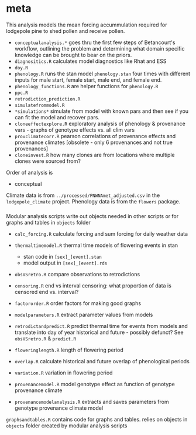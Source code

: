 # meta

This analysis models the mean forcing accummulation required for lodgepole pine to shed pollen and receive pollen.

- `conceptualanalysis.*` goes thru the first few steps of Betancourt's workflow, outlining the problem and determining what domain specific knowledge can be brought to bear on the priors.
- `diagnositics.R` calculates model diagnostics like Rhat and ESS
- `doy.R`
- `phenology.R` runs the stan model `phenology.stan` four times with different inputs for male start, female start, male end, and female end.
- `phenology_functions.R` are helper functions for `phenology.R`
- `ppc.R`  
- `retrodiction_prediction.R`
- `simulatefrommodel.R`
- `*simulations*` simulate from model with known pars and then see if you can fit the model and recover pars.
- `cloneeffectexplore.R` exploratory analysis of phenology & provenance vars - graphs of genotype effects vs. all clim vars
- `provclimatecorr.R` pearson correlations of provenance effects and provenance climates [obsolete - only 6 provenances and not true provenances]
- `cloneinvest.R` how many clones are from locations where multiple clones were sourced from?

Order of analysis is

- conceptual

Climate data is from `../processed/PNWNAmet_adjusted.csv` in the `lodgepole_climate` project. Phenology data is from the `flowers` package.

#####

Modular analysis scripts write out objects needed in other scripts or for graphs and tables in `objects` folder
- `calc_forcing.R` calculate forcing and sum forcing for daily weather data
- `thermaltimemodel.R` thermal time models of flowering events in stan
  - stan code in `[sex]_[event].stan`
  - model output in `[sex]_[event].rds`
- `obsVSretro.R` compare observations to retrodictions
- `censoring.R` end vs interval censoring: what proportion of data is censored end vs. interval?
- `factororder.R` order factors for making good graphs
- `modelparameters.R` extract parameter values from models
- `retrodictandpredict.R` predict thermal time for events from models and translate into day of year historical and future - possibly defunct? See `obsVSretro.R` & `predict.R`
- `floweringlength.R` length of flowering period
- `overlap.R` calculate historical and future overlap of phenological periods
- `variation.R` variation in flowering period

- `provenancemodel.R` model genotype effect as function of genotype provenance climate
- `provenancemodelanalysis.R` extracts and saves parameters from genotype provenance climate model 

`graphsandtables.R` contains code for graphs and tables. relies on objects in `objects` folder created by modular analysis scripts
